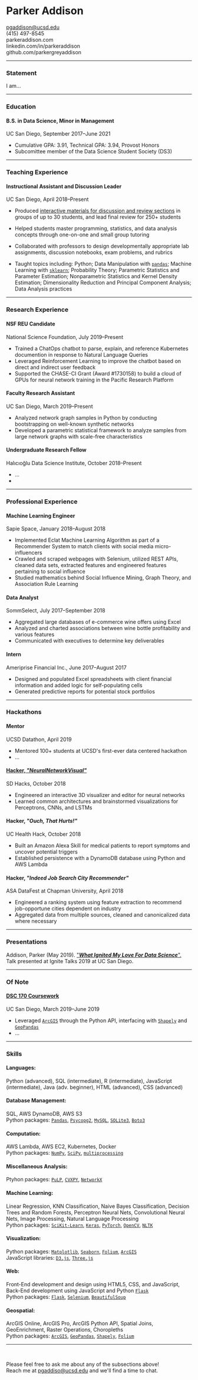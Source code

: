 # Parker Addison

pgaddison@ucsd.edu  
(415) 497-8545  
parkeraddison.com  
linkedin.com/in/parkeraddison  
github.com/parkergreyaddison

---

### Statement<a id="Statement"></a>
I am…

---

### Education<a id="Education"></a>

#### B.S. in Data Science, Minor in Management
UC San Diego, September 2017–June 2021
* Cumulative GPA: 3.91, Technical GPA: 3.94, Provost Honors
* Subcomittee member of the Data Science Student Society (DS3)

---

### Teaching Experience<a id="Teaching-Experience"></a>

#### Instructional Assistant and Discussion Leader
UC San Diego, April 2018–Present  
* Produced [interactive materials for discussion and review sections](https://github.com/ucsd-ets/dsc10-fa18/tree/master/Discussions) in groups of up to 30 students, and lead final review for 250+ students
* Helped students master programming, statistics, and data analysis concepts through one-on-one and small group tutoring
* Collaborated with professors to design developmentally appropriate lab assignments, discussion notebooks, exam problems, and rubrics

* Taught topics including:
Python; Data Manipulation with [`pandas`]; Machine Learning with [`sklearn`]; Probability Theory; Parametric Statistics and Parameter Estimation; Nonparametric Statistics and Kernel Density Estimation; Dimensionality Reduction and Principal Component Analysis; Data Analysis practices

---

### Research Experience<a id="Research-Experience"></a>

#### NSF REU Candidate
National Science Foundation, July 2019–Present
* Trained a ChatOps chatbot to parse, explain, and reference Kubernetes documention in response to Natural Language Queries
* Leveraged Reinforcement Learning to improve the chatbot based on direct and indirect user feedback
* Supported the CHASE-CI Grant (Award #1730158) to build a cloud of GPUs for neural network training in the Pacific Research Platform

#### Faculty Research Assistant
UC San Diego, March 2019–Present
* Analyzed network graph samples in Python by conducting bootstrapping on well-known synthetic networks
* Developed a parametric statistical framework to analyze samples from large network graphs with scale-free characteristics

#### Undergraduate Research Fellow
Halıcıoğlu Data Science Institute, October 2018–Present
* …
* 

---

### Professional Experience<a id="Professional-Experience"></a>

#### Machine Learning Engineer
Sapie Space, January 2018–August 2018
* Implemented Eclat Machine Learning Algorithm as part of a Recommender System to match clients with social media micro-influencers
* Crawled and scraped webpages with Selenium, utilized REST APIs, cleaned data sets, extracted features and engineered features pertaining to social influence
* Studied mathematics behind Social Influence Mining, Graph Theory, and Association Rule Learning

#### Data Analyst
SommSelect, July 2017–September 2018
* Aggregated large databases of e-commerce wine offers using Excel
* Analyzed and charted associations between wine bottle profitability and various features
* Communicated with executives to determine key deliverables

#### Intern
Ameriprise Financial Inc., June 2017–August 2017
* Designed and populated Excel spreadsheets with client financial information and added logic for self-populating cells
* Generated predictive reports for potential stock portfolios

---

### Hackathons<a id="Hackathons"></a>

#### Mentor
UCSD Datathon, April 2019
* Mentored 100+ students at UCSD's first-ever data centered hackathon
* …

#### [Hacker, *"NeuralNetworkVisual"*](https://devpost.com/software/neural-network-visual-3d-graphical-editor)
SD Hacks, October 2018
* Engineered an interactive 3D visualizer and editor for neural networks
* Learned common architectures and brainstormed visualizations for Perceptrons, CNNs, and LSTMs

#### Hacker, *"Ouch, That Hurts!"*
UC Health Hack, October 2018
* Built an Amazon Alexa Skill for medical patients to report symptoms and uncover potential triggers
* Established persistence with a DynamoDB database using Python and AWS Lambda

#### Hacker, *"Indeed Job Search City Recommender"*
ASA DataFest at Chapman University, April 2018
* Engineered a ranking system using feature extraction to recommend job-opportune cities dependent on industry
* Aggregated data from multiple sources, cleaned and canonicalized data where necessary

---

### Presentations<a id="Presentations"></a>

Addison, Parker (May 2019). ["***What Ignited My Love For Data Science***".](https://youtu.be/S7srcEu3Lpw) Talk presented at Ignite Talks 2019 at UC San Diego.

---

### Of Note<a id="Of-Note"></a>

#### [DSC 170 Coursework](https://github.com/parkergreyaddison/TODO)
UC San Diego, March 2019–June 2019
* Leveraged [`ArcGIS`] through the Python API, interfacing with [`Shapely`] and [`GeoPandas`]
* …

---

### Skills<a id="Skills"></a>

#### Languages:
Python (advanced), SQL (intermediate), R (intermediate), JavaScript (intermediate), Java (adv. beginner), HTML (advanced), CSS (advanced)

#### Database Management:
SQL, AWS DynamoDB, AWS S3  
Python packages: [`Pandas`], [`Psycopg2`], [`MySQL`], [`SQLite3`], [`Boto3`]

#### Computation:
AWS Lambda, AWS EC2, Kubernetes, Docker  
Python packages: [`NumPy`], [`SciPy`], [`multiprocessing`]

#### Miscellaneous Analysis:
Ptyhon packages: [`PuLP`], [`CVXPY`], [`NetworkX`]

#### Machine Learning:
Linear Regression, KNN Classification, Naive Bayes Classification, Decision Trees and Random Forests, Perceptron Neural Nets, Convolutional Neural Nets, Image Processing, Natural Language Processing  
Python packages: [`SciKit-Learn`], [`Keras`], [`PyTorch`], [`OpenCV`], [`NLTK`]

#### Visualization:
Python packages: [`Matplotlib`], [`Seaborn`], [`Folium`], [`ArcGIS`]  
JavaScript libraries: [`D3.js`], [`Three.js`]

#### Web:
Front-End development and design using HTML5, CSS, and JavaScript, Back-End development using JavaScript and Python [`Flask`]  
Python packages: [`Flask`], [`Selenium`], [`BeautifulSoup`]

#### Geospatial:
ArcGIS Online, ArcGIS Pro, ArcGIS Python API, Spatial Joins, GeoEnrichment, Raster Operations, Choropleths  
Python packages: [`ArcGIS`], [`GeoPandas`], [`Shapely`], [`Folium`]

---

&nbsp;  

Please feel free to ask me about any of the subsections above!  
Reach me at pgaddiso@ucsd.edu and we'll find a time to chat.

[`Pandas`]: https://pandas.pydata.org/
[`Psycopg2`]: http://initd.org/psycopg/
[`MySQL`]: https://dev.mysql.com/doc/connector-python/en/
[`SQLite3`]: https://docs.python.org/3.7/library/sqlite3.html
[`Boto3`]: https://boto3.amazonaws.com/v1/documentation/api/latest/index.html
[`NumPy`]: https://www.numpy.org/
[`SciPy`]: https://scipy.org/
[`multiprocessing`]: https://docs.python.org/3.7/library/multiprocessing.html
[`PuLP`]: https://pythonhosted.org/PuLP/
[`CVXPY`]: https://www.cvxpy.org/
[`NetworkX`]: https://networkx.github.io/
[`SciKit-Learn`]: https://scikit-learn.org/stable/index.html
[`sklearn`]: https://scikit-learn.org/stable/index.html
[`Keras`]: https://keras.io/
[`PyTorch`]: https://pytorch.org/
[`OpenCV`]: https://opencv.org/
[`NLTK`]: http://nltk.org/
[`Matplotlib`]: https://matplotlib.org/
[`Seaborn`]: https://seaborn.pydata.org/
[`Folium`]: https://python-visualization.github.io/folium/
[`ArcGIS`]: https://developers.arcgis.com/python/
[`D3.js`]: https://d3js.org/
[`Three.js`]: https://threejs.org/
[`Flask`]: http://flask.pocoo.org/
[`Selenium`]: https://www.seleniumhq.org/
[`BeautifulSoup`]: https://www.crummy.com/software/BeautifulSoup/
[`GeoPandas`]: http://geopandas.org/
[`Shapely`]: https://shapely.readthedocs.io/en/latest/
